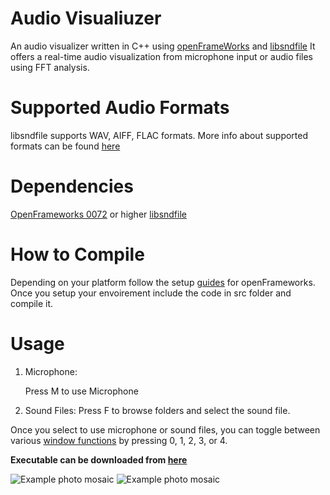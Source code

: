 Audio Visualiuzer 
=====================
An audio visualizer written in C++ using [openFrameWorks](http://en.wikipedia.org/wiki/OpenFrameworks) and [libsndfile](http://en.wikipedia.org/wiki/Libsndfile) 
It offers a real-time audio visualization from microphone input or audio files using FFT analysis.


Supported Audio Formats
=====================
libsndfile supports WAV, AIFF, FLAC formats. More info about supported formats can be found [here](http://www.mega-nerd.com/libsndfile/)


Dependencies
=====================
[OpenFrameworks 0072](https://github.com/openframeworks/openFrameworks) or higher
[libsndfile](https://github.com/erikd/libsndfile)


How to Compile
=====================
Depending on your platform follow the setup [guides](http://openframeworks.cc/download/) for openFrameworks. Once you setup your envoirement include the code in src folder and compile it.


Usage
=====================

1) Microphone:

	Press M to use Microphone

2) Sound Files:
	Press F to browse folders and select the sound file.


Once you select to use microphone or sound files, you can toggle between various [window functions](http://en.wikipedia.org/wiki/Window_function) by pressing 0, 1, 2, 3, or 4.

**Executable can be downloaded from [here](goo.gl/KOYyPJ)**


![Example photo mosaic](https://dl.dropbox.com/s/m9j08lwgxt9d55s/GUI.jpg)
![Example photo mosaic](https://dl.dropbox.com/s/zcfiyc6julqty65/Star%20Wars%20Mosaic%20Example.jpg)



  